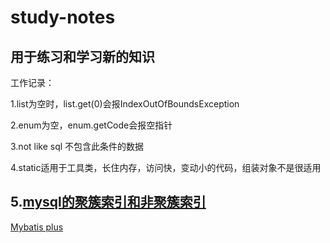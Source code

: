 # study-notes
用于练习和学习新的知识
------------------
工作记录：


1.list为空时，list.get(0)会报IndexOutOfBoundsException   
 
2.enum为空，enum.getCode会报空指针   
 
3.not like sql  不包含此条件的数据    

4.static适用于工具类，长住内存，访问快，变动小的代码，组装对象不是很适用  

5.[mysql的聚簇索引和非聚簇索引](https://www.jianshu.com/p/54c6d5db4fe6)
---------------------------------------
[Mybatis plus](https://mp.baomidou.com/guide/#%E6%A1%86%E6%9E%B6%E7%BB%93%E6%9E%84)
